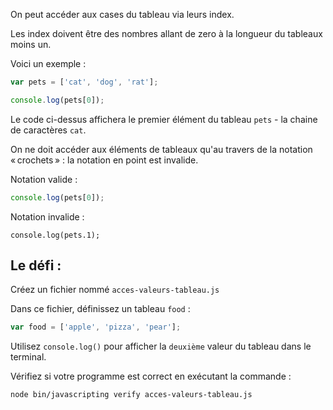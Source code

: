 On peut accéder aux cases du tableau via leurs index.

Les index doivent être des nombres allant de zero à la longueur du tableaux moins un.

Voici un exemple :

```js
var pets = ['cat', 'dog', 'rat'];

console.log(pets[0]);
```

Le code ci-dessus affichera le premier élément du tableau `pets` - la chaine de caractères `cat`.

On ne doit accéder aux éléments de tableaux qu'au travers de la notation « crochets » : la notation en point est invalide.

Notation valide :

```js
console.log(pets[0]);
```

Notation invalide :
```
console.log(pets.1);
```

## Le défi :

Créez un fichier nommé `acces-valeurs-tableau.js`

Dans ce fichier, définissez un tableau `food` :
```js
var food = ['apple', 'pizza', 'pear'];
```


Utilisez `console.log()` pour afficher la `deuxième` valeur du tableau dans le terminal.

Vérifiez si votre programme est correct en exécutant la commande :

```bash
node bin/javascripting verify acces-valeurs-tableau.js
```
